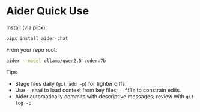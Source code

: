 # Aider Quick Use

Install (via pipx):
```bash
pipx install aider-chat
```

From your repo root:

```bash
aider --model ollama/qwen2.5-coder:7b
```

Tips

- Stage files daily (`git add -p`) for tighter diffs.
- Use `--read` to load context from key files; `--file` to constrain edits.
- Aider automatically commits with descriptive messages; review with `git log -p`.


